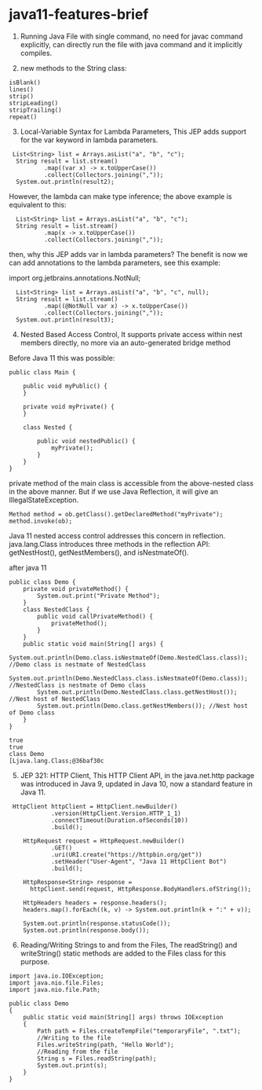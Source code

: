 # java11-features-brief


1. Running Java File with single command, no need for javac command explicitly, can directly run the file with java command and it implicitly compiles. 

2. new methods to the String class: 
```
isBlank()
lines()
strip()
stripLeading()
stripTrailing()
repeat()
```
3. Local-Variable Syntax for Lambda Parameters, This JEP adds support for the var keyword in lambda parameters.
```
 List<String> list = Arrays.asList("a", "b", "c");
  String result = list.stream()
          .map((var x) -> x.toUpperCase())
          .collect(Collectors.joining(","));
  System.out.println(result2);
  ```
However, the lambda can make type inference; the above example is equivalent to this:

```
  List<String> list = Arrays.asList("a", "b", "c");
  String result = list.stream()
          .map(x -> x.toUpperCase())
          .collect(Collectors.joining(","));
```
then, why this JEP adds var in lambda parameters? The benefit is now we can add annotations to the lambda parameters, see this example:


import org.jetbrains.annotations.NotNull;
```
  List<String> list = Arrays.asList("a", "b", "c", null);
  String result = list.stream()
          .map((@NotNull var x) -> x.toUpperCase())
          .collect(Collectors.joining(","));
  System.out.println(result3);
```  
4. Nested Based Access Control, It supports private access within nest members directly, no more via an auto-generated bridge method

Before Java 11 this was possible:
```
public class Main {
 
    public void myPublic() {
    }
 
    private void myPrivate() {
    }
 
    class Nested {
 
        public void nestedPublic() {
            myPrivate();
        }
    }
}
```
private method of the main class is accessible from the above-nested class in the above manner. But if we use Java Reflection, it will give an IllegalStateException.
```
Method method = ob.getClass().getDeclaredMethod("myPrivate");
method.invoke(ob);
```
Java 11 nested access control addresses this concern in reflection. java.lang.Class introduces three methods in the reflection API: getNestHost(), getNestMembers(), and isNestmateOf().

after java 11
```
public class Demo {
    private void privateMethod() {
        System.out.print("Private Method");
    }
    class NestedClass {
        public void callPrivateMethod() {
            privateMethod();
        }
    }
    public static void main(String[] args) {
        System.out.println(Demo.class.isNestmateOf(Demo.NestedClass.class)); //Demo class is nestmate of NestedClass
        System.out.println(Demo.NestedClass.class.isNestmateOf(Demo.class)); //NestedClass is nestmate of Demo class		
        System.out.println(Demo.NestedClass.class.getNestHost()); //Nest host of NestedClass
        System.out.println(Demo.class.getNestMembers()); //Nest host of Demo class		
    }
}
```
```
true
true
class Demo
[Ljava.lang.Class;@36baf30c
```
5. JEP 321: HTTP Client, This HTTP Client API, in the java.net.http package was introduced in Java 9, updated in Java 10, now a standard feature in Java 11.
```
 HttpClient httpClient = HttpClient.newBuilder()
            .version(HttpClient.Version.HTTP_1_1)
            .connectTimeout(Duration.ofSeconds(10))
            .build();
```
```
    HttpRequest request = HttpRequest.newBuilder()
            .GET()
            .uri(URI.create("https://httpbin.org/get"))
            .setHeader("User-Agent", "Java 11 HttpClient Bot")
            .build();

    HttpResponse<String> response =
      httpClient.send(request, HttpResponse.BodyHandlers.ofString());

    HttpHeaders headers = response.headers();
    headers.map().forEach((k, v) -> System.out.println(k + ":" + v));

    System.out.println(response.statusCode());
    System.out.println(response.body());
```	
6. Reading/Writing Strings to and from the Files, The readString() and writeString() static methods are added to the Files class for this purpose.
```
import java.io.IOException;
import java.nio.file.Files;
import java.nio.file.Path;

public class Demo
{
	public static void main(String[] args) throws IOException
	{
		Path path = Files.createTempFile("temporaryFile", ".txt");
		//Writing to the file
		Files.writeString(path, "Hello World");
		//Reading from the file
		String s = Files.readString(path);
		System.out.print(s);
	}
}
```

